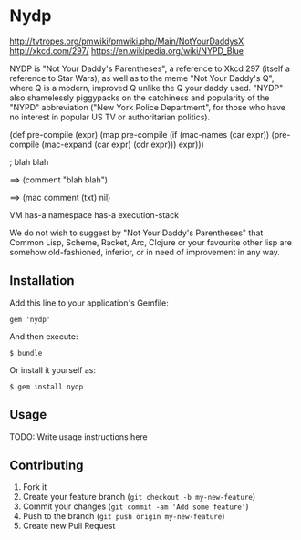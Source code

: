 # Nydp

http://tvtropes.org/pmwiki/pmwiki.php/Main/NotYourDaddysX
http://xkcd.com/297/
https://en.wikipedia.org/wiki/NYPD_Blue

NYDP is "Not Your Daddy's Parentheses", a reference to Xkcd 297 (itself a reference
to Star Wars), as well as to the meme "Not Your Daddy's Q", where Q is a modern,
improved Q unlike the Q your daddy used. "NYDP" also shamelessly piggypacks on the
catchiness and popularity of the "NYPD" abbreviation ("New York Police Department",
for those who have no interest in popular US TV or authoritarian politics).


(def pre-compile (expr)
  (map pre-compile
    (if (mac-names (car expr))
        (pre-compile (mac-expand (car expr) (cdr expr)))
        expr)))

; blah blah

  ==> (comment "blah blah")

  ==> (mac comment (txt) nil)

VM
  has-a namespace
  has-a execution-stack


We do not wish to suggest by "Not Your Daddy's Parentheses" that Common Lisp,
Scheme, Racket, Arc, Clojure or your favourite other lisp are somehow
old-fashioned, inferior, or in need of improvement in any way.



## Installation

Add this line to your application's Gemfile:

    gem 'nydp'

And then execute:

    $ bundle

Or install it yourself as:

    $ gem install nydp

## Usage

TODO: Write usage instructions here

## Contributing

1. Fork it
2. Create your feature branch (`git checkout -b my-new-feature`)
3. Commit your changes (`git commit -am 'Add some feature'`)
4. Push to the branch (`git push origin my-new-feature`)
5. Create new Pull Request
